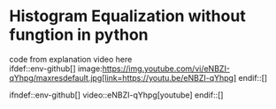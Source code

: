 # Histogram Equalization without fungtion in python

code from explanation video here <br>
ifdef::env-github[]
image:https://img.youtube.com/vi/eNBZI-qYhpg/maxresdefault.jpg[link=https://youtu.be/eNBZI-qYhpg]
endif::[]

ifndef::env-github[]
video::eNBZI-qYhpg[youtube]
endif::[]
